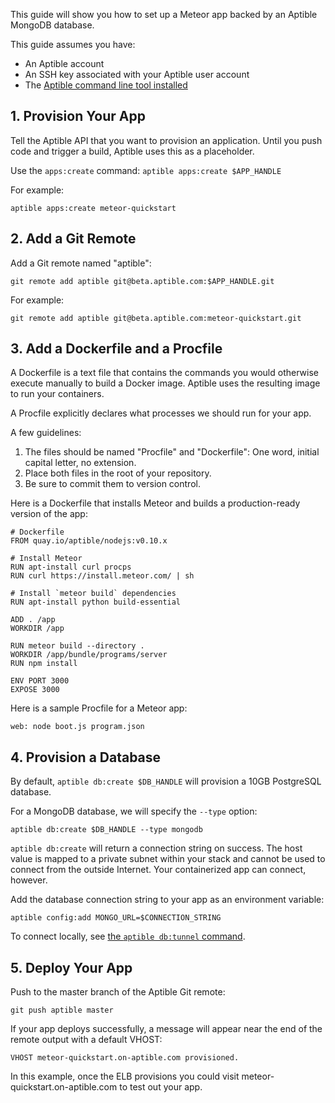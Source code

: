 This guide will show you how to set up a Meteor app backed by an Aptible MongoDB database.

This guide assumes you have:

- An Aptible account
- An SSH key associated with your Aptible user account
- The [Aptible command line tool installed](/topics/cli/how-to-install-cli)

## 1. Provision Your App

Tell the Aptible API that you want to provision an application. Until you push code and trigger a build, Aptible uses this as a placeholder.

Use the `apps:create` command: `aptible apps:create $APP_HANDLE`

For example:

    aptible apps:create meteor-quickstart

## 2. Add a Git Remote

Add a Git remote named "aptible":

    git remote add aptible git@beta.aptible.com:$APP_HANDLE.git

For example:

    git remote add aptible git@beta.aptible.com:meteor-quickstart.git

## 3. Add a Dockerfile and a Procfile

A Dockerfile is a text file that contains the commands you would otherwise execute manually to build a Docker image. Aptible uses the resulting image to run your containers.

A Procfile explicitly declares what processes we should run for your app.

A few guidelines:

1. The files should be named "Procfile" and "Dockerfile": One word, initial capital letter, no extension.
2. Place both files in the root of your repository.
3. Be sure to commit them to version control.

Here is a Dockerfile that installs Meteor and builds a production-ready version of the app:

    # Dockerfile
    FROM quay.io/aptible/nodejs:v0.10.x

    # Install Meteor
    RUN apt-install curl procps
    RUN curl https://install.meteor.com/ | sh

    # Install `meteor build` dependencies
    RUN apt-install python build-essential

    ADD . /app
    WORKDIR /app

    RUN meteor build --directory .
    WORKDIR /app/bundle/programs/server
    RUN npm install

    ENV PORT 3000
    EXPOSE 3000

Here is a sample Procfile for a Meteor app:

    web: node boot.js program.json

## 4. Provision a Database

By default, `aptible db:create $DB_HANDLE` will provision a 10GB PostgreSQL database.

For a MongoDB database, we will specify the `--type` option:

    aptible db:create $DB_HANDLE --type mongodb

`aptible db:create` will return a connection string on success. The host value is mapped to a private subnet within your stack and cannot be used to connect from the outside Internet. Your containerized app can connect, however.

Add the database connection string to your app as an environment variable:

    aptible config:add MONGO_URL=$CONNECTION_STRING

To connect locally, see [the `aptible db:tunnel` command](/topics/cli/how-to-connect-to-database-from-outside/).

## 5. Deploy Your App

Push to the master branch of the Aptible Git remote:

    git push aptible master

If your app deploys successfully, a message will appear near the end of the remote output with a default VHOST:

    VHOST meteor-quickstart.on-aptible.com provisioned.

In this example, once the ELB provisions you could visit meteor-quickstart.on-aptible.com to test out your app.
